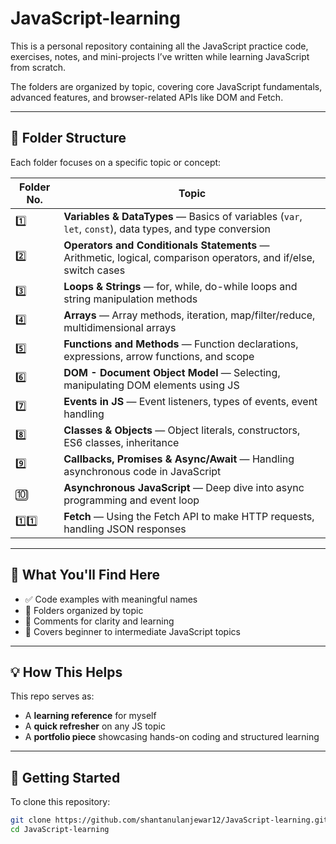 # JavaScript-learning

This is a personal repository containing all the JavaScript practice code, exercises, notes, and mini-projects I’ve written while learning JavaScript from scratch.

The folders are organized by topic, covering core JavaScript fundamentals, advanced features, and browser-related APIs like DOM and Fetch.

---

## 📁 Folder Structure

Each folder focuses on a specific topic or concept:

| Folder No. | Topic |
|------------|-------|
| 1️⃣ | **Variables & DataTypes** — Basics of variables (`var`, `let`, `const`), data types, and type conversion |
| 2️⃣ | **Operators and Conditionals Statements** — Arithmetic, logical, comparison operators, and if/else, switch cases |
| 3️⃣ | **Loops & Strings** — for, while, do-while loops and string manipulation methods |
| 4️⃣ | **Arrays** — Array methods, iteration, map/filter/reduce, multidimensional arrays |
| 5️⃣ | **Functions and Methods** — Function declarations, expressions, arrow functions, and scope |
| 6️⃣ | **DOM - Document Object Model** — Selecting, manipulating DOM elements using JS |
| 7️⃣ | **Events in JS** — Event listeners, types of events, event handling |
| 8️⃣ | **Classes & Objects** — Object literals, constructors, ES6 classes, inheritance |
| 9️⃣ | **Callbacks, Promises & Async/Await** — Handling asynchronous code in JavaScript |
| 🔟 | **Asynchronous JavaScript** — Deep dive into async programming and event loop |
| 1️⃣1️⃣ | **Fetch** — Using the Fetch API to make HTTP requests, handling JSON responses |

---

## 📌 What You'll Find Here

- ✅ Code examples with meaningful names
- 📄 Folders organized by topic
- 💬 Comments for clarity and learning
- 🧠 Covers beginner to intermediate JavaScript topics

---

## 💡 How This Helps

This repo serves as:
- A **learning reference** for myself
- A **quick refresher** on any JS topic
- A **portfolio piece** showcasing hands-on coding and structured learning

---

## 🚀 Getting Started

To clone this repository:
```bash
git clone https://github.com/shantanulanjewar12/JavaScript-learning.git
cd JavaScript-learning

